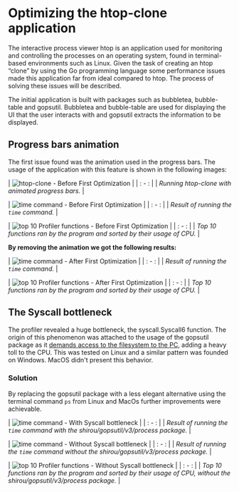 # Optimizing the htop-clone application

The interactive process viewer htop is an application used for monitoring and controlling the processes on an operating system, found in terminal-based environments such as Linux. Given the task of creating an htop “clone” by using the Go programming language some performance issues made this application far from ideal compared to htop. The process of solving these issues will be described.

The initial application is built with packages such as bubbletea, bubble-table and gopsutil. Bubbletea and bubble-table are used for displaying the UI that the user interacts with and gopsutil extracts the information to be displayed.

## Progress bars animation

The first issue found was the animation used in the progress bars. The usage of the application with this feature is shown in the following images:

|  ![htop-clone - Before First Optimization](https://i.imgur.com/EgEKhZ0.png?1) |
| : - : |
| *Running htop-clone with animated progress bars.*  |

| ![time command - Before First Optimization](https://i.imgur.com/BqsdkHy.png) |
| : - : |
| *Result of running the `time` command.* |

| ![top 10 Profiler functions - Before First Optimization](https://i.imgur.com/od9ZoiL.png) |
| : - : |
| *Top 10 functions ran by the program and sorted by their usage of CPU.* |

**By removing the animation we got the following results:**

| ![time command - After First Optimization](https://i.imgur.com/CmLd9OJ.png) |
| : - : |
| *Result of running the `time` command.* |

| ![top 10 Profiler functions - After First Optimization](https://i.imgur.com/s4hiz9v.png) |
| : - : |
| *Top 10 functions ran by the program and sorted by their usage of CPU.* |

## The Syscall bottleneck

The profiler revealed a huge bottleneck, the syscall.Syscall6 function. The origin of this phenomenon was attached to the usage of the gopsutil package as it [demands access to the filesystem to the PC](https://stackoverflow.com/a/69301915/7987716), adding a heavy toll to the CPU. This was tested on Linux and a similar pattern was founded on Windows. MacOS didn't present this behavior.

### Solution

By replacing the gopsutil package with a less elegant alternative using the terminal command `ps` from Linux and MacOs further improvements were achievable.

| ![time command - With Syscall bottleneck](https://i.imgur.com/OfE7Bd9.png) |
| : - : |
| *Result of running the `time` command with the shirou/gopsutil/v3/process package.* |

| ![time command - Without Syscall bottleneck](https://i.imgur.com/ijL4fNW.png) |
| : - : |
| *Result of running the `time` command without the shirou/gopsutil/v3/process package.* |

| ![top 10 Profiler functions - Without Syscall bottleneck](https://i.imgur.com/hbuOmdC.png) |
| : - : |
| *Top 10 functions ran by the program and sorted by their usage of CPU, without the shirou/gopsutil/v3/process package.* |
